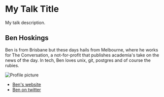 # My Talk Title

My talk description.


## Ben Hoskings

Ben is from Brisbane but these days hails from Melbourne, where he works for The Conversation, a not-for-profit that publishes academia's take on the news of the day. In tech, Ben loves unix, git, postgres and of course the rubies.

![Profile picture](https://raw.github.com/rubyaustralia/rubyconfau-2013-cfp/master/ben_hoskings-nil_considered_harmful_sometimes/profile_picture.jpg)

- [Ben's website](http://benhoskin.gs)
- [Ben on twitter](https://twitter.com/ben_h)
